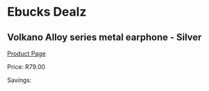 
# Ebucks Dealz
## Volkano Alloy series metal earphone - Silver
[Product Page](https://www.ebucks.com/web/shop/productSelected.do?prodId=1195828057&catId=714972256)

Price: R79.00

Savings: 


	
